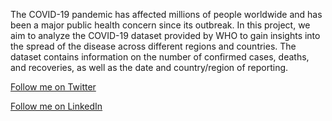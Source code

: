 The COVID-19 pandemic has affected millions of people worldwide and has been a major public health concern since its outbreak. In this project, we aim to analyze the COVID-19 dataset provided by WHO to gain insights into the spread of the disease across different regions and countries. The dataset contains information on the number of confirmed cases, deaths, and recoveries, as well as the date and country/region of reporting.

[Follow me on Twitter](https://twitter.com/sposadiapet) 

[Follow me on LinkedIn ](https://www.linkedin.com/in/simonpeterosadiapet)


